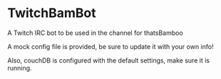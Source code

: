 # TwitchBamBot
A Twitch IRC bot to be used in the channel for thatsBamboo

A mock config file is provided, be sure to update it with your own info!

Also, couchDB is configured with the default settings, make sure it is running.
